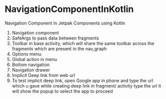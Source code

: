 # NavigationComponentInKotlin
Navigation Component in Jetpak Components using Kotlin

1. Navigation component
2. SafeArgs to pass data between fragments 
3. Toolbar in base activity, which will share the same toolbar across the fragments which are present in the nav_graph
4. Options menu.
5. Global action in menu
6. Bottom navigation
7. Navigation drawer
8. Implicit Deep link from web url
9. To test implicit deep link, open Google app in phone and type the url which u gave while creating deep link in fragment/ activity 
    type the url it will show the popup to select the app to proceed 


